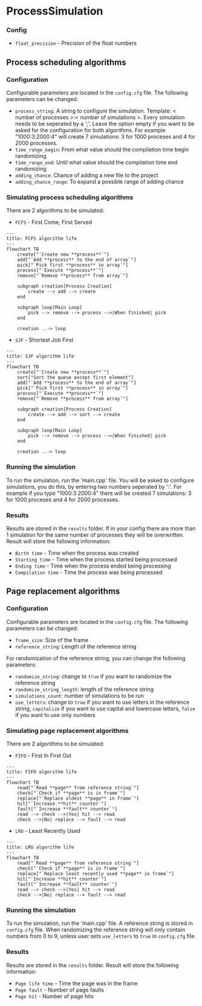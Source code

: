 # ProcessSimulation

### Config

- `float_precision` - Precision of the float numbers

## Process scheduling algorithms

### Configuration

Configurable parameters are located in the `config.cfg` file. The following parameters can be changed:

- `process_string`: A string to configure the simulation. Template: < number of processes >:< number of simulations >. 
  Every simulation needs to be seperated by a ';'. Leave the option empty if you want to be asked for the configuration for both algorithms.
  For example "1000:3;2000:4" will create 7 simulations: 3 for 1000 proceses and 4 for 2000 processes.
- `time_range_begin`: From what value should the compilation time begin randomizing
- `time_range_end`: Until what value should the compilation time end randomizing
- `adding_chance`: Chance of adding a new file to the project
- `adding_chance_range`: To expand a possible range of adding chance

### Simulating process scheduling algorithms

There are 2 algorithms to be simulated:

- `FCFS` - First Come, First Served

```mermaid
---
title: FCFS algorithm life
---
flowchart TB
    create["`Create new **process**`"]
    add["`Add **process** to the end of array`"]
    pick["`Pick first **process** in array`"]
    process["`Execute **process**`"]
    remove["`Remove **process** from array`"]

    subgraph creation[Process Creation]
        create --> add --> create
    end

    subgraph loop[Main Loop]
        pick --> remove --> process -->|When finished| pick
    end

    creation ..-> loop
```

- `SJF` - Shortest Job First

```mermaid
---
title: SJF algorithm life
---
flowchart TB
    create["`Create new **process**`"]
    sort["Sort the queue except first element"]
    add["`Add **process** to the end of array`"]
    pick["`Pick first **process** in array`"]
    process["`Execute **process**`"]
    remove["`Remove **process** from array`"]

    subgraph creation[Process Creation]
        create --> add --> sort --> create
    end

    subgraph loop[Main Loop]
        pick --> remove --> process -->|When finished| pick
    end

    creation ..-> loop
```

### Running the simulation

To run the simulation, run the 'main.cpp' file.
You will be asked to configure simulations, you do this, by entering two numbers seperated by ':'.
For example if you type "1000:3 2000:4" there will be created 7 simulations: 3 for 1000 proceses and 4 for 2000
processes.

### Results

Results are stored in the `results` folder. If in your config there are more than 1 simulation for the same number of
processes they will be overwritten.
Result will store the following information:

- `Birth time` - Time when the process was created
- `Starting time` - Time when the process started being processed
- `Ending time` - Time when the process ended being processing
- `Compilation time` - Time the process was being processed

## Page replacement algorithms

### Configuration

Configurable parameters are located in the `config.cfg` file. The following parameters can be changed:

- `frame_size`: Size of the frame
- `reference_string`: Length of the reference string

For randomization of the reference string, you can change the following parameters:

- `randomize_string`: change to `true` if you want to randomize the reference string
- `randomize_string_length`: length of the reference string
- `simulations_count`: number of simulations to be run
- `use_letters`: change to `true` if you want to use letters in the reference string, `capitalize` if you want to use
  capital and lowercase letters, `false` if you want to use only numbers

### Simulating page replacement algorithms

There are 2 algorithms to be simulated:

- `FIFO` - First In First Out

```mermaid
---
title: FIFO algorithm life
---
flowchart TB
    read["`Read **page** from reference string`"]
    check["`Check if **page** is in frame`"]
    replace["`Replace oldest **page** in frame`"]
    hit["`Increase **hit** counter`"]
    fault["`Increase **fault** counter`"]
    read --> check -->|Yes| hit --> read
    check -->|No| replace --> fault --> read
```

- `LRU` - Least Recently Used

```mermaid
---
title: LRU algorithm life
---
flowchart TB
    read["`Read **page** from reference string`"]
    check["`Check if **page** is in frame`"]
    replace["`Replace least recently used **page** in frame`"]
    hit["`Increase **hit** counter`"]
    fault["`Increase **fault** counter`"]
    read --> check -->|Yes| hit --> read
    check -->|No| replace --> fault --> read
```

### Running the simulation

To run the simulation, run the 'main.cpp' file.
A reference string is stored in `config.cfg` file.
When randomizing the reference string will only contain numbers from 0 to 9, unless user sets `use_letters` to `true`
in `config.cfg` file.

### Results

Results are stored in the `results` folder.
Result will store the following information:

- `Page life time` - Time the page was in the frame
- `Page fault` - Number of page faults
- `Page hit` - Number of page hits
